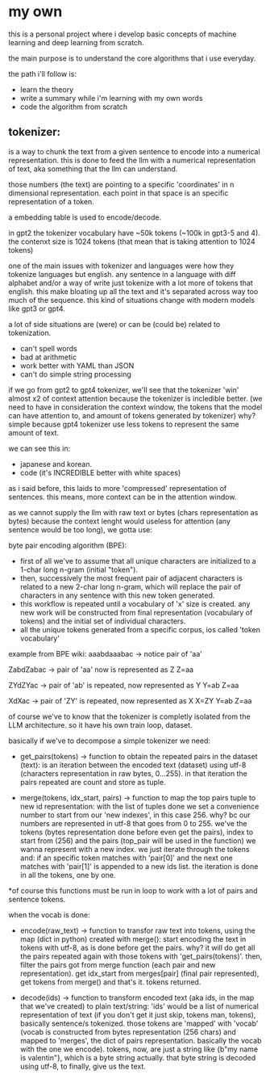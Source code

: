 # my own
this is a personal project where i develop basic concepts of machine learning and deep learning from scratch. 

the main purpose is to understand the core algorithms that i use everyday.

the path i'll follow is:
- learn the theory
- write a summary while i'm learning with my own words
- code the algorithm from scratch


## tokenizer:
is a way to chunk the text from a given sentence to encode into a numerical representation. this is done to feed the llm with a numerical representation of text, aka something that the llm can understand.

those numbers (the text) are pointing to a specific 'coordinates' in n dimensional representation. 
each point in that space is an specific representation of a token.

a embedding table is used to encode/decode.

in gpt2 the tokenizer vocabulary have ~50k tokens (~100k in gpt3-5 and 4). the contenxt size is 1024 tokens (that mean that is taking attention to 1024 tokens)

one of the main issues with tokenizer and languages were how they tokenize languages but english. any sentence in a language with diff alphabet and/or a way of write just tokenize with a lot more of tokens that english. this make bloating up all the text and it's separated across way too much of the sequence. this kind of situations change with modern models like gpt3 or gpt4.

a lot of side situations are (were) or can be (could be) related to tokenization.
- can't spell words
- bad at arithmetic
- work better with YAML than JSON
- can't do simple string processing

if we go from gpt2 to gpt4 tokenizer, we'll see that the tokenizer 'win' almost x2 of context attention because the tokenizer is incledible better. (we need to have in consideration the context window, the tokens that the model can have attention to, and amount of tokens generated by tokenizer) why? simple because gpt4 tokenizer use less tokens to represent the same amount of text.

we can see this in: 
- japanese and korean.
- code (it's INCREDIBLE better with white spaces)

as i said before, this laids to more 'compressed' representation of sentences. this means, more context can be in the attention window.

as we cannot supply the llm with raw text or bytes (chars representation as bytes) because the context lenght would useless for attention (any sentence would be too long), we gotta use:

byte pair encoding algorithm (BPE): 
- first of all we've to assume that all unique characters are initialized to a 1-char long n-gram (initial "token"). 
- then, successively the most frequent pair of adjacent characters is related to a new 2-char long n-gram, which will replace the pair of characters in any sentence with this new token generated. 
- this workflow is repeated until a vocabulary of 'x' size is created. any new work will be constructed from final representation (vocabulary of tokens) and the initial set of individual characters. 
- all the unique tokens generated from a specific corpus, ios called 'token vocabulary'

example from BPE wiki:
aaabdaaabac -> notice pair of 'aa'

ZabdZabac -> pair of 'aa' now is represented as Z
Z=aa

ZYdZYac -> pair of 'ab' is repeated, now represented as Y 
Y=ab
Z=aa

XdXac -> pair of 'ZY' is repeated, now represented as X 
X=ZY
Y=ab
Z=aa

of course we've to know that the tokenizer is completly isolated from the LLM architecture. so it have his own train loop, dataset.

basically if we've to decompose a simple tokenizer we need:
- get_pairs(tokens) -> function to obtain the repeated pairs in the dataset (text):
is an iteration between the encoded text (dataset) using utf-8 (characters representation in raw bytes, 0...255). in that iteration the pairs repeated are count and store as tuple.

- merge(tokens, idx_start, pairs) -> function to map the top pairs tuple to new id representation:
with the list of tuples done we set a convenience number to start from our 'new indexes', in this case 256. why? bc our numbers are represented in utf-8 that goes from 0 to 255.
we've the tokens (bytes representation done before even get the pairs), index to start from (256) and the pairs (top_pair will be used in the function) we wanna represent with a new index.
we just iterate through the tokens and: if an specific token matches with 'pair[0]' and the next one matches with 'pair[1]' is appended to a new ids list. the iteration is done in all the tokens, one by one. 

*of course this functions must be run in loop to work with a lot of pairs and sentence tokens.

when the vocab is done:
- encode(raw_text) -> function to transfor raw text into tokens, using the map (dict in python) created with merge():
start encoding the text in tokens with utf-8, as is done before get the pairs. why? 
it will do get all the pairs repeated again with those tokens with 'get_pairs(tokens)'.
then, filter the pairs got from merge function (each pair and new representation). 
get idx_start from merges[pair] (final pair represented), get tokens from merge() and that's it. tokens returned.

- decode(ids) -> function to transform encoded text (aka ids, in the map that we've created) to plain text/string:
'ids' would be a list of numerical representation of text (if you don't get it just skip, tokens man, tokens), basically sentence/s tokenized.
those tokens are 'mapped' with 'vocab' (vocab is constructed from bytes representation (256 chars) and mapped to 'merges', the dict of pairs representation. basically the vocab with the one we encode).
tokens, now, are just a string like {b"my name is valentin"}, which is a byte string actually. that byte string is decoded using utf-8, to finally, give us the text.



























